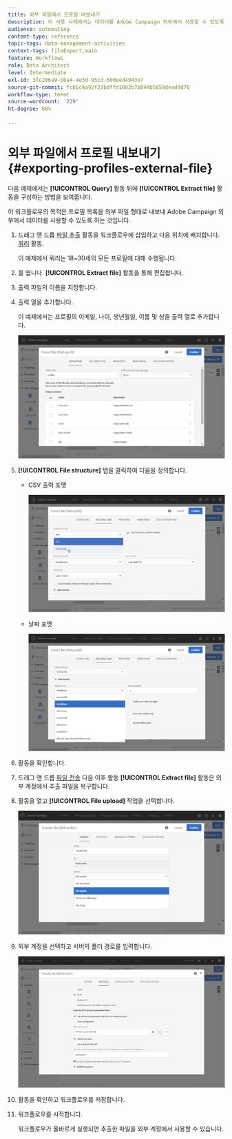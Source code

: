 ```yaml
---
title: 외부 파일에서 프로필 내보내기
description: 이 사용 사례에서는 데이터를 Adobe Campaign 외부에서 사용할 수 있도록 프로필 목록을 외부 파일 형태로 내보내는 방법을 보여줍니다.
audience: automating
content-type: reference
topic-tags: data-management-activities
context-tags: fileExport,main
feature: Workflows
role: Data Architect
level: Intermediate
exl-id: 3fc286a9-bba4-4e3d-95cd-600eed4943e7
source-git-commit: fcb5c4a92f23bdffd1082b7b044b5859dead9d70
workflow-type: tm+mt
source-wordcount: '229'
ht-degree: 68%

---
```


# 외부 파일에서 프로필 내보내기 {#exporting-profiles-external-file}

다음 예제에서는 **[!UICONTROL Query]** 활동 뒤에 **[!UICONTROL Extract file]** 활동을 구성하는 방법을 보여줍니다.

이 워크플로우의 목적은 프로필 목록을 외부 파일 형태로 내보내 Adobe Campaign 외부에서 데이터를 사용할 수 있도록 하는 것입니다.

1. 드래그 앤 드롭 [파일 추출](../../automating/using/extract-file.md) 활동을 워크플로우에 삽입하고 다음 위치에 배치합니다. [쿼리](../../automating/using/query.md) 활동.

   이 예제에서 쿼리는 18~30세의 모든 프로필에 대해 수행됩니다.

1. 를 엽니다. **[!UICONTROL Extract file]** 활동을 통해 편집합니다.
1. 출력 파일의 이름을 지정합니다.
1. 출력 열을 추가합니다.

   이 예제에서는 프로필의 이메일, 나이, 생년월일, 이름 및 성을 출력 열로 추가합니다.

   ![](assets/wkf_data_export6.png)

1. **[!UICONTROL File structure]** 탭을 클릭하여 다음을 정의합니다.

   * CSV 출력 포맷

     ![](assets/wkf_data_export7.png)

   * 날짜 포맷

     ![](assets/wkf_data_export9.png)

1. 활동을 확인합니다.
1. 드래그 앤 드롭 [파일 전송](../../automating/using/transfer-file.md) 다음 이후 활동 **[!UICONTROL Extract file]** 활동은 외부 계정에서 추출 파일을 복구합니다.
1. 활동을 열고 **[!UICONTROL File upload]** 작업을 선택합니다.

   ![](assets/wkf_data_export11.png)

1. 외부 계정을 선택하고 서버의 폴더 경로를 입력합니다.

   ![](assets/wkf_data_export12.png)

1. 활동을 확인하고 워크플로우를 저장합니다.
1. 워크플로우를 시작합니다.

   워크플로우가 올바르게 실행되면 추출한 파일을 외부 계정에서 사용할 수 있습니다.
